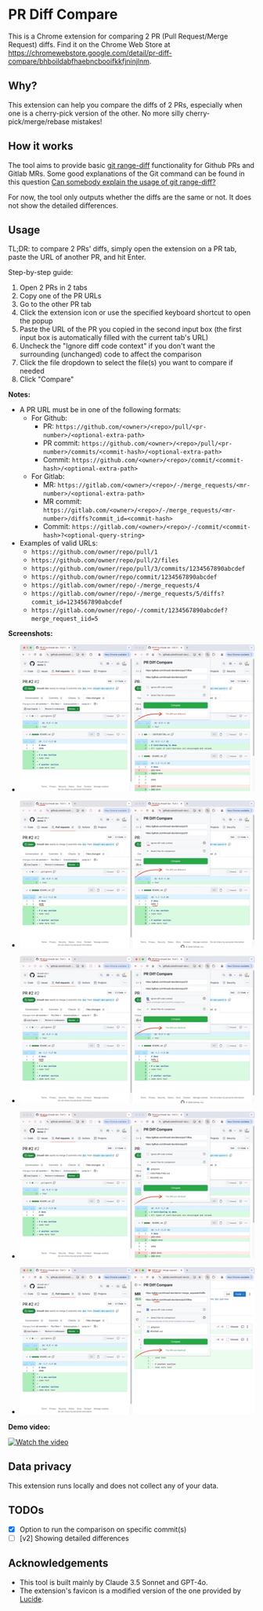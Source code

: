 # PR Diff Compare

This is a Chrome extension for comparing 2 PR (Pull Request/Merge Request) diffs. Find it on the Chrome Web Store at https://chromewebstore.google.com/detail/pr-diff-compare/bhboildabfhaebncbooifkkfjninjlnm.

## Why?

This extension can help you compare the diffs of 2 PRs, especially when one is a cherry-pick version of the other. No more silly cherry-pick/merge/rebase mistakes!

## How it works

The tool aims to provide basic [git range-diff](https://git-scm.com/docs/git-range-diff) functionality for Github PRs and Gitlab MRs.
Some good explanations of the Git command can be found in this question [Can somebody explain the usage of git range-diff?](https://stackoverflow.com/a/61219652/14725572)

For now, the tool only outputs whether the diffs are the same or not. It does not show the detailed differences.

## Usage

TL;DR: to compare 2 PRs' diffs, simply open the extension on a PR tab, paste the URL of another PR, and hit Enter.

Step-by-step guide:
1. Open 2 PRs in 2 tabs
2. Copy one of the PR URLs
3. Go to the other PR tab
4. Click the extension icon or use the specified keyboard shortcut to open the popup
5. Paste the URL of the PR you copied in the second input box (the first input box is automatically filled with the current tab's URL)
6. Uncheck the "Ignore diff code context" if you don't want the surrounding (unchanged) code to affect the comparison
7. Click the file dropdown to select the file(s) you want to compare if needed
8. Click "Compare"

**Notes:**

* A PR URL must be in one of the following formats:
  * For Github:
    * PR: `https://github.com/<owner>/<repo>/pull/<pr-number>/<optional-extra-path>`
    * PR commit: `https://github.com/<owner>/<repo>/pull/<pr-number>/commits/<commit-hash>/<optional-extra-path>`
    * Commit: `https://github.com/<owner>/<repo>/commit/<commit-hash>/<optional-extra-path>`
  * For Gitlab:
    * MR: `https://gitlab.com/<owner>/<repo>/-/merge_requests/<mr-number>/<optional-extra-path>`
    * MR commit: `https://gitlab.com/<owner>/<repo>/-/merge_requests/<mr-number>/diffs?commit_id=<commit-hash>`
    * Commit: `https://gitlab.com/<owner>/<repo>/-/commit/<commit-hash>?<optional-query-string>`
* Examples of valid URLs:
  * `https://github.com/owner/repo/pull/1`
  * `https://github.com/owner/repo/pull/2/files`
  * `https://github.com/owner/repo/pull/3/commits/1234567890abcdef`
  * `https://github.com/owner/repo/commit/1234567890abcdef`
  * `https://gitlab.com/owner/repo/-/merge_requests/4`
  * `https://gitlab.com/owner/repo/-/merge_requests/5/diffs?commit_id=1234567890abcdef`
  * `https://gitlab.com/owner/repo/-/commit/1234567890abcdef?merge_request_iid=5`

**Screenshots:**

* ![docs/demo-gh-basic-different.png](docs/demo-gh-basic-different.jpg)

* ![docs/demo-gh-ignore-context-different.png](docs/demo-gh-ignore-context-different.jpg)

* ![docs/demo-gh-ignore-context-same.png](docs/demo-gh-ignore-context-same.jpg)

* ![docs/demo-gh-select-files-same.png](docs/demo-gh-select-files-same.jpg)

* ![docs/demo-gl-select-files-ignore-diff-same.png](docs/demo-gl-select-files-ignore-diff-same.jpg)

**Demo video:**

[![Watch the video](https://img.youtube.com/vi/7pxMChKD7-o/0.jpg)](https://www.youtube.com/watch?v=7pxMChKD7-o)

## Data privacy

This extension runs locally and does not collect any of your data.

## TODOs

* [x] Option to run the comparison on specific commit(s)
* [ ] [v2] Showing detailed differences

## Acknowledgements

* This tool is built mainly by Claude 3.5 Sonnet and GPT-4o.
* The extension's favicon is a modified version of the one provided by [Lucide](https://lucide.dev/icons/git-compare-arrows).
